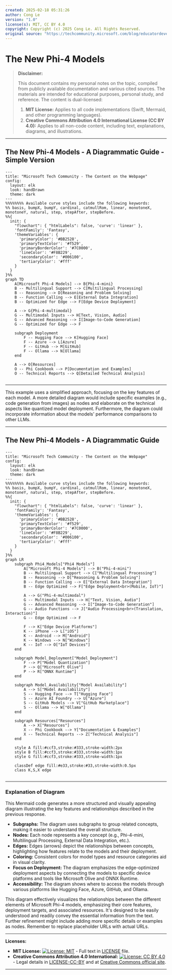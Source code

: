 ```yaml
---
created: 2025-02-18 05:31:26
author: Cong Le
version: "1.0"
license(s): MIT, CC BY 4.0
copyright: Copyright (c) 2025 Cong Le. All Rights Reserved.
original source: "https://techcommunity.microsoft.com/blog/educatordeveloperblog/welcome-to-the-new-phi-4-models---microsoft-phi-4-mini--phi-4-multimodal/4386037"
---
```





# The New Phi-4 Models
> **Disclaimer:**
>
> This document contains my personal notes on the topic,
> compiled from publicly available documentation and various cited sources.
> The materials are intended for educational purposes, personal study, and reference.
> The content is dual-licensed:
> 1. **MIT License:** Applies to all code implementations (Swift, Mermaid, and other programming languages).
> 2. **Creative Commons Attribution 4.0 International License (CC BY 4.0):** Applies to all non-code content, including text, explanations, diagrams, and illustrations.
---

## The New Phi-4 Models - A Diagrammatic Guide - Simple Version




```mermaid
---
title: "Microsoft Tech Community - The Content on the Webpage"
config:
  layout: elk
  look: handDrawn
  theme: dark
---
%%%%%%%% Available curve styles include the following keywords:
%% basis, bumpX, bumpY, cardinal, catmullRom, linear, monotoneX, monotoneY, natural, step, stepAfter, stepBefore.
%%{
  init: {
    "flowchart": { "htmlLabels": false, 'curve': 'linear' },
    'fontFamily': 'Fantasy',
    'themeVariables': {
      'primaryColor': '#BB2528',
      'primaryTextColor': '#f529',
      'primaryBorderColor': '#7C0000',
      'lineColor': '#F8B229',
      'secondaryColor': '#006100',
      'tertiaryColor': '#fff'
    }
  }
}%%
graph TD
    A[Microsoft Phi-4 Models] --> B{Phi-4-mini}
    B -- Multilingual Support --> C[Multilingual Processing]
    B -- Reasoning --> D[Reasoning and Problem Solving]
    B -- Function Calling --> E[External Data Integration]
    B -- Optimized for Edge --> F[Edge Device Deployment]

    A --> G{Phi-4-multimodal}
    G -- Multimodal Inputs --> H[Text, Vision, Audio]
    G -- Advanced Reasoning --> I[Image-to-Code Generation]
    G -- Optimized for Edge --> F

    subgraph Deployment
        F -- Hugging Face --> K[Hugging Face]
        F -- Azure --> L[Azure]
        F -- GitHub --> M[GitHub]
        F -- Ollama --> N[Ollama]
    end
    
    A --> O[Resources]
    O -- Phi Cookbook --> P[Documentation and Examples]
    O -- Technical Reports --> Q[Detailed Technical Analysis]
    
```

---


This example uses a simplified approach, focusing on the key features of each model.  A more detailed diagram would include specific examples (e.g., code generation from images) as nodes and elaborate on the technical aspects like quantized model deployment.  Furthermore, the diagram could incorporate information about the models' performance comparisons to other LLMs.


-----

## The New Phi-4 Models - A Diagrammatic Guide


```mermaid
---
title: "Microsoft Tech Community - The Content on the Webpage"
config:
  layout: elk
  look: handDrawn
  theme: dark
---
%%%%%%%% Available curve styles include the following keywords:
%% basis, bumpX, bumpY, cardinal, catmullRom, linear, monotoneX, monotoneY, natural, step, stepAfter, stepBefore.
%%{
  init: {
    "flowchart": { "htmlLabels": false, 'curve': 'linear' },
    'fontFamily': 'Fantasy',
    'themeVariables': {
      'primaryColor': '#BB2528',
      'primaryTextColor': '#f529',
      'primaryBorderColor': '#7C0000',
      'lineColor': '#F8B229',
      'secondaryColor': '#006100',
      'tertiaryColor': '#fff'
    }
  }
}%%
graph LR
    subgraph Phi4_Models["Phi4 Models"]
        A["Microsoft Phi-4 Models"] --> B("Phi-4-mini")
        B -- Multilingual Support --> C["Multilingual Processing"]
        B -- Reasoning --> D["Reasoning & Problem Solving"]
        B -- Function Calling --> E["External Data Integration"]
        B -- Edge Optimized --> F["Edge Deployment<br>(Mobile, IoT)"]
        
        A --> G("Phi-4-multimodal")
        G -- Multimodal Inputs --> H["Text, Vision, Audio"]
        G -- Advanced Reasoning --> I["Image-to-Code Generation"]
        G -- Audio Functions --> J["Audio Processing<br>(Translation, Interaction)"]
        G -- Edge Optimized --> F
        
        F --> K["Edge Device Platforms"]
        K -- iPhone --> L["iOS"]
        K -- Android --> M["Android"]
        K -- Windows --> N["Windows"]
        K -- IoT --> O["IoT Devices"]
    end
    
    subgraph Model_Deployment["Model Deployment"]
        F --> P["Model Quantization"]
        P --> Q["Microsoft Olive"]
        P --> R["ONNX Runtime"]
    end
    
    subgraph Model_Availability["Model Availability"]
        A --> S["Model Availability"]
        S -- Hugging Face --> T["Hugging Face"]
        S -- Azure AI Foundry --> U["Azure"]
        S -- GitHub Models --> V["GitHub Marketplace"]
        S -- Ollama --> W["Ollama"]
    end

    subgraph Resources["Resources"]
        A --> X["Resources"]
        X -- Phi Cookbook --> Y["Documentation & Examples"]
        X -- Technical Reports --> Z["Technical Analysis"]
    end
    
    style A fill:#ccf3,stroke:#333,stroke-width:2px
    style B fill:#ccf3,stroke:#333,stroke-width:1px
    style G fill:#ccf3,stroke:#333,stroke-width:1px
    
    classDef edge fill:#e33,stroke:#33,stroke-width:0.5px
    class K,S,X edge
    
```

---


### Explanation of Diagram

This Mermaid code generates a more structured and visually appealing diagram illustrating the key features and relationships described in the previous response.

*   **Subgraphs:** The diagram uses subgraphs to group related concepts, making it easier to understand the overall structure.
*   **Nodes:** Each node represents a key concept (e.g., Phi-4-mini, Multilingual Processing, External Data Integration, etc.).
*   **Edges:** Edges (arrows) depict the relationships between concepts, highlighting how features relate to the models and their deployment.
*   **Coloring:**  Consistent colors for model types and resource categories aid in visual clarity.
*   **Focus on Deployment:** The diagram emphasizes the edge-optimized deployment aspects by connecting the models to specific device platforms and tools like Microsoft Olive and ONNX Runtime.
*   **Accessibility:** The diagram shows where to access the models through various platforms like Hugging Face, Azure, GitHub, and Ollama.


This diagram effectively visualizes the relationships between the different elements of Microsoft Phi-4 models, emphasizing their core features, deployment targets, and associated resources.  It's designed to be easily understood and readily convey the essential information from the text.  Further refinement might include adding more specific details or examples as nodes. Remember to replace placeholder URLs with actual URLs.



---
**Licenses:**

- **MIT License:**  [![License: MIT](https://img.shields.io/badge/License-MIT-yellow.svg)](LICENSE) - Full text in [LICENSE](LICENSE) file.
- **Creative Commons Attribution 4.0 International:** [![License: CC BY 4.0](https://licensebuttons.net/l/by/4.0/88x31.png)](LICENSE-CC-BY) - Legal details in [LICENSE-CC-BY](LICENSE-CC-BY) and at [Creative Commons official site](http://creativecommons.org/licenses/by/4.0/).

---